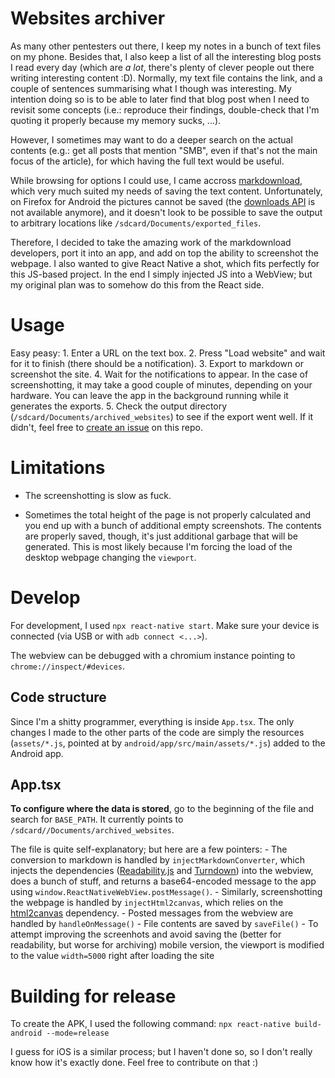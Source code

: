 # Websites archiver

As many other pentesters out there, I keep my notes in a bunch of text files on my phone.
Besides that, I also keep a list of all the interesting blog posts I read every day (which are _a lot_, there's plenty of clever people out there writing interesting content :D).
Normally, my text file contains the link, and a couple of sentences summarising what I though was interesting.
My intention doing so is to be able to later find that blog post when I need to revisit some concepts (i.e.: reproduce their findings, double-check that I'm quoting it properly because my memory sucks, ...).

However, I sometimes may want to do a deeper search on the actual contents (e.g.: get all posts that mention "SMB", even if that's not the main focus of the article), for which having the full text would be useful.

While browsing for options I could use, I came accross [markdownload](https://github.com/deathau/markdownload), which very much suited my needs of saving the text content.
Unfortunately, on Firefox for Android the pictures cannot be saved (the [downloads API](https://developer.mozilla.org/en-US/docs/Mozilla/Add-ons/WebExtensions/API/downloads#browser_compatibility) is not available anymore), and it doesn't look to be possible to save the output to arbitrary locations like `/sdcard/Documents/exported_files`.

Therefore, I decided to take the amazing work of the markdownload developers, port it into an app, and add on top the ability to screenshot the webpage.
I also wanted to give React Native a shot, which fits perfectly for this JS-based project.
In the end I simply injected JS into a WebView; but my original plan was to somehow do this from the React side.

# Usage

Easy peasy:
    1. Enter a URL on the text box.
    2. Press "Load website" and wait for it to finish (there should be a notification).
    3. Export to markdown or screenshot the site.
    4. Wait for the notifications to appear. In the case of screenshotting, it may take a good couple of minutes, depending on your hardware. You can leave the app in the background running while it generates the exports.
    5. Check the output directory (`/sdcard/Documents/archived_websites`) to see if the export went well. If it didn't, feel free to [create an issue](https://github.com/Foo-Manroot/websites-archiver/issues) on this repo.


# Limitations

- The screenshotting is slow as fuck.

- Sometimes the total height of the page is not properly calculated and you end up with a bunch of additional empty screenshots. The contents are properly saved, though, it's just additional garbage that will be generated. This is most likely because I'm forcing the load of the desktop webpage changing the `viewport`.


# Develop

For development, I used `npx react-native start`. Make sure your device is connected (via USB or with `adb connect <...>`).

The webview can be debugged with a chromium instance pointing to `chrome://inspect/#devices`.

## Code structure

Since I'm a shitty programmer, everything is inside `App.tsx`. The only changes I made to the other parts of the code are simply the resources (`assets/*.js`, pointed at by `android/app/src/main/assets/*.js`) added to the Android app.

## App.tsx

**To configure where the data is stored**, go to the beginning of the file and search for `BASE_PATH`. It currently points to `/sdcard//Documents/archived_websites`.

The file is quite self-explanatory; but here are a few pointers:
    - The conversion to markdown is handled by `injectMarkdownConverter`, which injects the dependencies ([Readability.js](https://github.com/mozilla/readability/blob/main/Readability.js) and [Turndown](https://github.com/mixmark-io/turndown)) into the webview, does a bunch of stuff, and returns a base64-encoded message to the app using `window.ReactNativeWebView.postMessage()`.
    - Similarly, screenshotting the webpage is handled by `injectHtml2canvas`, which relies on the [html2canvas](https://github.com/niklasvh/html2canvas) dependency.
    - Posted messages from the webview are handled by `handleOnMessage()`
    - File contents are saved by `saveFile()`
    - To attempt improving the screenhots and avoid saving the (better for readability, but worse for archiving) mobile version, the viewport is modified to the value `width=5000` right after loading the site


# Building for release

To create the APK, I used the following command: `npx react-native build-android --mode=release`

I guess for iOS is a similar process; but I haven't done so, so I don't really know how it's exactly done.
Feel free to contribute on that :)

